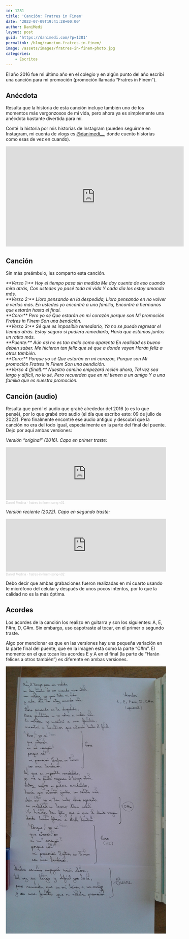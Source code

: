 ```yaml
---
id: 1281
title: 'Canción: Fratres in Finem'
date: '2022-07-09T19:41:28+00:00'
author: DaniMedi
layout: post
guid: 'https://danimedi.com/?p=1281'
permalink: /blog/cancion-fratres-in-finem/
image: /assets/images/fratres-in-finem-photo.jpg
categories:
    - Escritos
---
```


El año 2016 fue mi último año en el colegio y en algún punto del año escribí una canción para mi promoción (promoción llamada “Fratres in Finem”).

## Anécdota

Resulta que la historia de esta canción incluye también uno de los momentos más vergonzosos de mi vida, pero ahora ya es simplemente una anécdota bastante divertida para mí.

Conté la historia por mis historias de Instagram (pueden seguirme en Instagram, mi cuenta de vlogs es [@danimedi\_\_](https://www.instagram.com/danimedi__/), donde cuento historias como esas de vez en cuando).

<iframe width="560" height="315" src="https://www.youtube.com/embed/buHQugdO7BQ?si=CjpcntX9awUeORLT" title="YouTube video player" frameborder="0" allow="accelerometer; autoplay; clipboard-write; encrypted-media; gyroscope; picture-in-picture; web-share" referrerpolicy="strict-origin-when-cross-origin" allowfullscreen></iframe>

## Canción

Sin más preámbulo, les comparto esta canción.

<em>
**Verso 1:**  
Hoy el tiempo pasa sin medida  
Me doy cuenta de eso cuando miro atrás,  
Con ustedes yo pasé toda mi vida  
Y cada día los estoy amando más.  
<br>
**Verso 2:**  
Lloro pensando en la despedida,  
Lloro pensando en no volver a verlos más.  
En ustedes yo encontré a una familia,  
Encontré a hermanos que estarán hasta el final.  
<br>
**Coro:**  
Pero yo sé  
Que estarán en mi corazón porque son  
Mi promoción Fratres in Finem  
Son una bendición.  
<br>
**Verso 3:**  
Sé que es imposible remediarlo,  
Ya no se puede regresar el tiempo atrás.  
Estoy seguro si pudiera remediarlo,  
Haría que estemos juntos un ratito más.  
<br>
**Puente:**  
Aún así no es tan malo como aparenta  
En realidad es bueno deben saber.  
Me hicieron tan feliz que sé que a donde vayan  
Harán feliz a otros también.  
<br>
**Coro:**  
Porque yo sé  
Que estarán en mi corazón,  
Porque son  
Mi promoción Fratres in Finem  
Son una bendición.  
<br>
**Verso 4 (final):**  
Nuestro camino empezará recién ahora,  
Tal vez sea largo y difícil, no lo sé,  
Pero recuerden que en mí tienen a un amigo  
Y a una familia que es nuestra promoción.  
</em>

## Canción (audio)

Resulta que perdí el audio que grabé alrededor del 2016 (o es lo que pensé), por lo que grabé otro audio (el día que escribo esto: 09 de julio de 2022). Pero finalmente encontré ese audio antiguo y descubrí que la canción no era del todo igual, especialmente en la parte del final del puente. Dejo por aquí ambas versiones:

*Versión “original” (2016). Capo en primer traste:*

<iframe width="100%" height="166" scrolling="no" frameborder="no" allow="autoplay" src="https://w.soundcloud.com/player/?url=https%3A//api.soundcloud.com/tracks/2030774168&color=%231c1c1c&auto_play=false&hide_related=false&show_comments=true&show_user=true&show_reposts=false&show_teaser=true"></iframe><div style="font-size: 10px; color: #cccccc;line-break: anywhere;word-break: normal;overflow: hidden;white-space: nowrap;text-overflow: ellipsis; font-family: Interstate,Lucida Grande,Lucida Sans Unicode,Lucida Sans,Garuda,Verdana,Tahoma,sans-serif;font-weight: 100;"><a href="https://soundcloud.com/daniel-medina-843186742" title="Daniel Medina" target="_blank" style="color: #cccccc; text-decoration: none;">Daniel Medina</a> · <a href="https://soundcloud.com/daniel-medina-843186742/fratres-in-finem-song-v01" title="fratres-in-finem-song-v01" target="_blank" style="color: #cccccc; text-decoration: none;">fratres-in-finem-song-v01</a></div>

*Versión reciente (2022). Capo en segundo traste:*

<iframe width="100%" height="166" scrolling="no" frameborder="no" allow="autoplay" src="https://w.soundcloud.com/player/?url=https%3A//api.soundcloud.com/tracks/2030774164&color=%231c1c1c&auto_play=false&hide_related=false&show_comments=true&show_user=true&show_reposts=false&show_teaser=true"></iframe><div style="font-size: 10px; color: #cccccc;line-break: anywhere;word-break: normal;overflow: hidden;white-space: nowrap;text-overflow: ellipsis; font-family: Interstate,Lucida Grande,Lucida Sans Unicode,Lucida Sans,Garuda,Verdana,Tahoma,sans-serif;font-weight: 100;"><a href="https://soundcloud.com/daniel-medina-843186742" title="Daniel Medina" target="_blank" style="color: #cccccc; text-decoration: none;">Daniel Medina</a> · <a href="https://soundcloud.com/daniel-medina-843186742/fratres-in-finem-song-v02" title="fratres-in-finem-song-v02" target="_blank" style="color: #cccccc; text-decoration: none;">fratres-in-finem-song-v02</a></div>

Debo decir que ambas grabaciones fueron realizadas en mi cuarto usando le micrófono del celular y después de unos pocos intentos, por lo que la calidad no es la más óptima.

## Acordes

Los acordes de la canción los realizo en guitarra y son los siguientes: A, E, F#m, D, C#m. Sin embargo, uso capotraste al tocar, en el primer o segundo traste.

Algo por mencionar es que en las versiones hay una pequeña variación en la parte final del puente, que en la imagen está como la parte “C#m”. El momento en el que tocan los acordes E y A en el final (la parte de “Harán felices a otros también”) es diferente en ambas versiones.

![](/assets/images/fratres-in-finem-song-lyrics.jpg)
